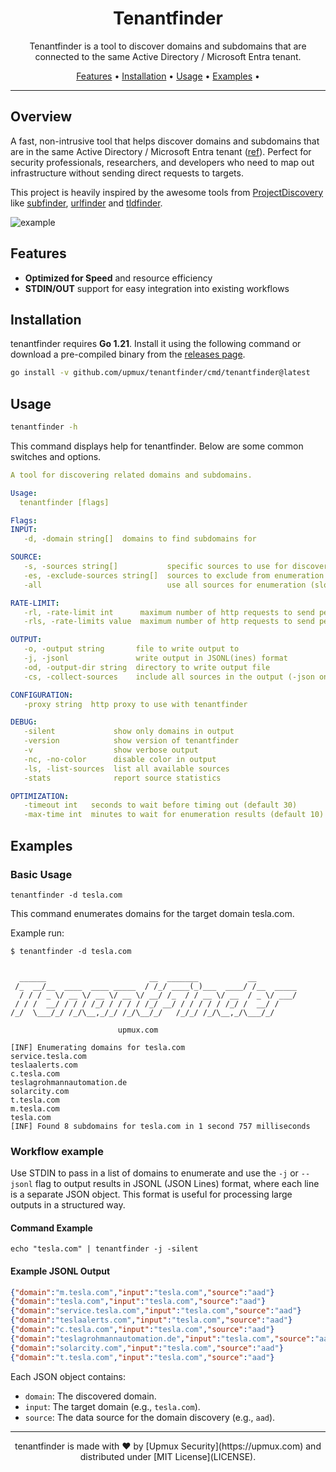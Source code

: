 <h1 align="center">Tenantfinder</h1>

<p align="center">
Tenantfinder is a tool to discover domains and subdomains that are connected to the same Active Directory / Microsoft Entra tenant.
</p>

<p align="center">
  <a href="#features">Features</a> •
  <a href="#installation">Installation</a> •
  <a href="#usage">Usage</a> •
  <a href="#examples">Examples</a> •
</p>

---

## Overview

A fast, non-intrusive tool that helps discover domains and subdomains that are in the same Active Directory / Microsoft Entra tenant ([ref](https://learn.microsoft.com/en-us/exchange/client-developer/web-service-reference/getfederationinformation-operation-soap)). Perfect for security professionals, researchers, and developers who need to map out infrastructure without sending direct requests to targets. 

This project is heavily inspired by the awesome tools from [ProjectDiscovery](https://github.com/projectdiscovery) like [subfinder](https://github.com/projectdiscovery/subfinder), [urlfinder](https://github.com/projectdiscovery/urlfinder) and [tldfinder](https://github.com/projectdiscovery/tldfinder).

![example](https://github.com/user-attachments/assets/d13848fa-384d-4d8f-8513-7dd9a932ebc0)


## Features

- **Optimized for Speed** and resource efficiency
- **STDIN/OUT** support for easy integration into existing workflows

## Installation

tenantfinder requires **Go 1.21**. Install it using the following command or download a pre-compiled binary from the [releases page](https://github.com/upmux/tenantfinder/releases).

```sh
go install -v github.com/upmux/tenantfinder/cmd/tenantfinder@latest
```

## Usage

```sh
tenantfinder -h
```

This command displays help for tenantfinder. Below are some common switches and options.

```yaml
A tool for discovering related domains and subdomains.

Usage:
  tenantfinder [flags]

Flags:
INPUT:
   -d, -domain string[]  domains to find subdomains for

SOURCE:
   -s, -sources string[]           specific sources to use for discovery (-s aad). Use -ls to display all available sources.
   -es, -exclude-sources string[]  sources to exclude from enumeration (-es aad)
   -all                            use all sources for enumeration (slow)

RATE-LIMIT:
   -rl, -rate-limit int      maximum number of http requests to send per second (global)
   -rls, -rate-limits value  maximum number of http requests to send per second four providers in key=value format (-rls aad=10/m) (default ["aad=10/m"])

OUTPUT:
   -o, -output string       file to write output to
   -j, -jsonl               write output in JSONL(ines) format
   -od, -output-dir string  directory to write output file
   -cs, -collect-sources    include all sources in the output (-json only)

CONFIGURATION:
   -proxy string  http proxy to use with tenantfinder

DEBUG:
   -silent             show only domains in output
   -version            show version of tenantfinder
   -v                  show verbose output
   -nc, -no-color      disable color in output
   -ls, -list-sources  list all available sources
   -stats              report source statistics

OPTIMIZATION:
   -timeout int   seconds to wait before timing out (default 30)
   -max-time int  minutes to wait for enumeration results (default 10)

```

## Examples

### Basic Usage

```console
tenantfinder -d tesla.com
```

This command enumerates domains for the target domain tesla.com.

Example run:

```console
$ tenantfinder -d tesla.com


  ______                       __  _______           __         
 /_  __/__  ____  ____ _____  / /_/ ____(_)___  ____/ /__  _____
  / / / _ \/ __ \/ __ \/ __ \/ __/ /_  / / __ \/ __  / _ \/ ___/
 / / /  __/ / / / /_/ / / / / /_/ __/ / / / / / /_/ /  __/ /    
/_/  \___/_/ /_/\__,_/_/ /_/\__/_/   /_/_/ /_/\__,_/\___/_/     

                        upmux.com

[INF] Enumerating domains for tesla.com
service.tesla.com
teslaalerts.com
c.tesla.com
teslagrohmannautomation.de
solarcity.com
t.tesla.com
m.tesla.com
tesla.com
[INF] Found 8 subdomains for tesla.com in 1 second 757 milliseconds
```

### Workflow example

Use STDIN to pass in a list of domains to enumerate and use the `-j` or `--jsonl` flag to output results in JSONL (JSON Lines) format, where each line is a separate JSON object. This format is useful for processing large outputs in a structured way.

#### Command Example

```console
echo "tesla.com" | tenantfinder -j -silent
```

#### Example JSONL Output

```json
{"domain":"m.tesla.com","input":"tesla.com","source":"aad"}
{"domain":"tesla.com","input":"tesla.com","source":"aad"}
{"domain":"service.tesla.com","input":"tesla.com","source":"aad"}
{"domain":"teslaalerts.com","input":"tesla.com","source":"aad"}
{"domain":"c.tesla.com","input":"tesla.com","source":"aad"}
{"domain":"teslagrohmannautomation.de","input":"tesla.com","source":"aad"}
{"domain":"solarcity.com","input":"tesla.com","source":"aad"}
{"domain":"t.tesla.com","input":"tesla.com","source":"aad"}
```

Each JSON object contains:
- `domain`: The discovered domain.
- `input`: The target domain (e.g., `tesla.com`).
- `source`: The data source for the domain discovery (e.g., `aad`).

--------

<div align="center">
  tenantfinder is made with ❤️ by [Upmux Security](https://upmux.com) and distributed under [MIT License](LICENSE).
</div>
